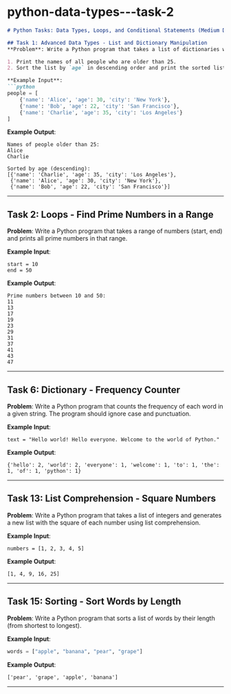 # python-data-types---task-2

```markdown
# Python Tasks: Data Types, Loops, and Conditional Statements (Medium Difficulty)

## Task 1: Advanced Data Types - List and Dictionary Manipulation
**Problem**: Write a Python program that takes a list of dictionaries where each dictionary contains information about a person (`name`, `age`, and `city`). The program should:

1. Print the names of all people who are older than 25.
2. Sort the list by `age` in descending order and print the sorted list.

**Example Input**:
```python
people = [
    {'name': 'Alice', 'age': 30, 'city': 'New York'},
    {'name': 'Bob', 'age': 22, 'city': 'San Francisco'},
    {'name': 'Charlie', 'age': 35, 'city': 'Los Angeles'}
]
```

**Example Output**:
```
Names of people older than 25:
Alice
Charlie

Sorted by age (descending):
[{'name': 'Charlie', 'age': 35, 'city': 'Los Angeles'},
 {'name': 'Alice', 'age': 30, 'city': 'New York'},
 {'name': 'Bob', 'age': 22, 'city': 'San Francisco'}]
```

---

## Task 2: Loops - Find Prime Numbers in a Range
**Problem**: Write a Python program that takes a range of numbers (start, end) and prints all prime numbers in that range.

**Example Input**:
```
start = 10
end = 50
```

**Example Output**:
```
Prime numbers between 10 and 50:
11
13
17
19
23
29
31
37
41
43
47
```

---

## Task 6: Dictionary - Frequency Counter
**Problem**: Write a Python program that counts the frequency of each word in a given string. The program should ignore case and punctuation.

**Example Input**:
```
text = "Hello world! Hello everyone. Welcome to the world of Python."
```

**Example Output**:
```
{'hello': 2, 'world': 2, 'everyone': 1, 'welcome': 1, 'to': 1, 'the': 1, 'of': 1, 'python': 1}
```

---

## Task 13: List Comprehension - Square Numbers
**Problem**: Write a Python program that takes a list of integers and generates a new list with the square of each number using list comprehension.

**Example Input**:
```
numbers = [1, 2, 3, 4, 5]
```

**Example Output**:
```
[1, 4, 9, 16, 25]
```

---

## Task 15: Sorting - Sort Words by Length
**Problem**: Write a Python program that sorts a list of words by their length (from shortest to longest).

**Example Input**:
```python
words = ["apple", "banana", "pear", "grape"]
```

**Example Output**:
```
['pear', 'grape', 'apple', 'banana']
```

---
